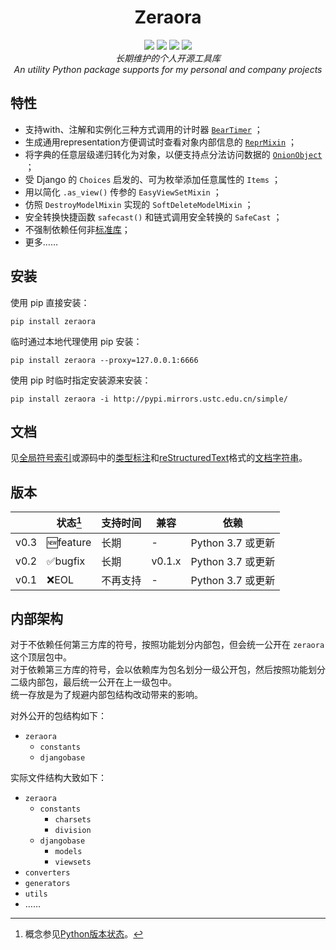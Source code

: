 <h1 align="center" style="padding-top: 32px">Zeraora</h1>

<div align="center">
    <a href="https://docs.python.org/zh-cn/3/whatsnew/index.html"><img src="https://img.shields.io/badge/Python-3.7%20%2B-blue.svg?logo=python&logoColor=yellow"></a>
    <a href="https://en.wikipedia.org/wiki/MIT_License"><img src="https://img.shields.io/badge/License-MIT-purple.svg"></a>
    <a href="https://pypi.org/project/Zeraora/"><img src="https://img.shields.io/pypi/v/zeraora?color=darkgreen&label=PyPI"></a>
    <a href=""><img src="https://img.shields.io/conda/v/conda-forge/zeraora"></a>
</div>
<div align="center">
    <i>长期维护的个人开源工具库</i>
    <br>
    <i>An utility Python package supports for my personal and company projects</i>
</div>

## 特性

- 支持with、注解和实例化三种方式调用的计时器 [`BearTimer`](https://github.com/aixcyi/zeraora/blob/master/docs/zeraora/BearTimer.md) ；
- 生成通用representation方便调试时查看对象内部信息的 [`ReprMixin`](https://github.com/aixcyi/zeraora/blob/master/docs/zeraora/ReprMixin.md) ；
- 将字典的任意层级递归转化为对象，以便支持点分法访问数据的 [`OnionObject`](https://github.com/aixcyi/zeraora/blob/master/docs/zeraora/OnionObject.md) ；
- 受 Django 的 `Choices` 启发的、可为枚举添加任意属性的 `Items` ；
- 用以简化 `.as_view()` 传参的 `EasyViewSetMixin` ；
- 仿照 `DestroyModelMixin` 实现的 `SoftDeleteModelMixin` ；
- 安全转换快捷函数 `safecast()` 和链式调用安全转换的 `SafeCast` ；
- 不强制依赖任何非[标准库](https://docs.python.org/zh-cn/3/library/index.html)；
- 更多……

## 安装

使用 pip 直接安装：

```shell
pip install zeraora
```

临时通过本地代理使用 pip 安装：

```shell
pip install zeraora --proxy=127.0.0.1:6666
```

使用 pip 时临时指定安装源来安装：

```shell
pip install zeraora -i http://pypi.mirrors.ustc.edu.cn/simple/
```

## 文档

见[全局符号索引](https://github.com/aixcyi/zeraora/blob/master/docs/README.md)或源码中的[类型标注](https://docs.python.org/zh-cn/3/glossary.html#term-type-hint)和[reStructuredText](https://zh.wikipedia.org/wiki/ReStructuredText)格式的[文档字符串](https://docs.python.org/zh-cn/3/glossary.html#term-docstring)。

## 版本

|      | 状态[^1] | 支持时间 | 兼容   | 依赖              |
| ---- | -------- | -------- | ------ | ----------------- |
| v0.3 | 🆕feature | 长期     | -      | Python 3.7 或更新 |
| v0.2 | ✅bugfix  | 长期     | v0.1.x | Python 3.7 或更新 |
| v0.1 | ❌EOL     | 不再支持 | -      | Python 3.7 或更新 |

[^1]: 概念参见[Python版本状态](https://devguide.python.org/versions/#status-key)。

## 内部架构

对于不依赖任何第三方库的符号，按照功能划分内部包，但会统一公开在 `zeraora` 这个顶层包中。  
对于依赖第三方库的符号，会以依赖库为包名划分一级公开包，然后按照功能划分二级内部包，最后统一公开在上一级包中。  
统一存放是为了规避内部包结构改动带来的影响。

对外公开的包结构如下：

- `zeraora`
  - `constants`
  - `djangobase`

实际文件结构大致如下：

- `zeraora`
  - `constants`
    - `charsets`
    - `division`
  - `djangobase`
    - `models`
    - `viewsets`
- `converters`
- `generators`
- `utils`
- ……
